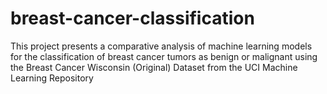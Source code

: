 # breast-cancer-classification
This project presents a comparative analysis of machine learning models for the classification of breast cancer tumors as benign or malignant using the Breast Cancer Wisconsin (Original) Dataset from the UCI Machine Learning Repository
